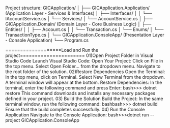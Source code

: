 Project structure:
GICApplication/
│
├── GICApplication.Application/   (Application Layer - Services & Interfaces)
│   ├── Interfaces/
│   │   └── IAccountService.cs
│   └── Services/
│       └── AccountService.cs
│
├── GICApplication.Domain/        (Domain Layer - Core Business Logic)
│   ├── Entities/
│   │   ├── Account.cs
│   │   └── Transaction.cs
│   └── Enums/
│       └── TransactionType.cs
│
└── GICApplication.ConsoleApp/    (Presentation Layer - Console Application)
    └── Program.cs

===================Load and Run the project======================
01)Open Project Folder in Visual Studio Code
  Launch Visual Studio Code:
  Open Your Project:
  Click on File in the top menu.
  Select Open Folder... from the dropdown menu.
  Navigate to the root folder of the solution.
02)Restore Dependencies
  Open the Terminal:
  In the top menu, click on Terminal.
  Select New Terminal from the dropdown. A terminal window will appear at the bottom.
  Restore Dependencies:
  In the terminal, enter the following command and press Enter:
  bash>>> dotnet restore
  This command downloads and installs any necessary packages defined in your project.
03) Build the Solution
  Build the Project:
  In the same terminal window, run the following command:
  bashbash>>> dotnet build
  Ensure that the build completes successfully.
04) Run the Console Application
Navigate to the Console Application:
bash>>>dotnet run --project GICApplication.ConsoleApp

